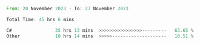 <!--<div align=center><img src="https://leetcard.jacoblin.cool/CalvinWan0101"></div>-->

<!--START_SECTION:waka-->

```rust
From: 20 November 2023 - To: 27 November 2023

Total Time: 45 hrs 6 mins

C#                35 hrs 13 mins  >>>>>>>>>>>>>>>>---------   63.65 %
Other             10 hrs 14 mins  >>>>>--------------------   18.51 %
```

<!--END_SECTION:waka-->
